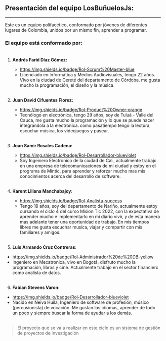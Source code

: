 ## Presentación del equipo LosBuñuelosJs:
---
Este es un equipo polifacético, conformado por jóvenes de diferentes lugares de Colombia, unidos por un mismo fin, aprender a programar.

### El equipo está conformado por: <br><br>

1. **Andrés Farid Díaz Gómez:**
    - https://img.shields.io/badge/Rol-Scrum%20Master-blue
    - Licenciado en Informática y Medios Audiovisuales, tengo 22 años. Vivo en la ciudad de Cereté del departamento de Córdoba,
        me gusta mucho la programación, el diseño y la música.<br><br>

2. **Juan David Cifuentes Florez:**
    - https://img.shields.io/badge/Rol-Product%20Owner-orange
    - Tecnólogo en electrónica, tengo 29 años, soy de Tuluá - Valle del Cauca, me gusta mucho la programación y lo que se puede hacer integrandola a la electrónica.
como pasatiempo tengo la lectura, escuchar música, los videojuegos y pasear.<br><br>

3. **Joan Samir Rosales Cadena:**
    - https://img.shields.io/badge/Rol-Desarrollador-blueviolet
    - Soy Ingeniero Electronico de la ciudad de Cali, actualmente trabajo en una empresa de telecomunicaciones de mi ciudad y estoy en el programa de Mintic,
para aprender y reforzar mucho mas mis conocimientos acerca del desarrollo de software.<br><br>

4. **Karent Liliana Manchabajoy:**
    - https://img.shields.io/badge/Rol-Analista-success
    - Tengo 19 años, soy del departamento de Nariño, actualmente estoy cursando el ciclo 4 del curso Mision Tic 2022, con la expectativa de aprender mucho e implementarlo en mi diario vivir, y de esta manera mas adelante tener una oportunidad de trabajo. En mis tiempos libres me gusta escuchar musica, viajar y compartir con mis familiares y amigos. <br><br>

5. **Luis Armando Cruz Contreras:**
 - https://img.shields.io/badge/Rol-Administrador%20de%20DB-yellow
 - Ingeniero en Mecatronica, vivo en Bogotá, disfruto mucho la programación, libros y cine. Actualmente trabajo en el sector financiero como analista de datos.<br><br>

6. **Fabian Stevens Varon:**
 - https://img.shields.io/badge/Rol-Desarrollador-blueviolet
 - Nacido en Neiva Huila, Ingeniero de software de profesión, músico (percusionista) de vocación. Me gustan los idiomas, aprender de todo un poco y siempre buscar la forma de ayudar a los demás.<br><br>


>El proyecto que se va a realizar en este ciclo es un sistema de gestión de proyectos de investigación